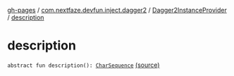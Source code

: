 [gh-pages](../../index.md) / [com.nextfaze.devfun.inject.dagger2](../index.md) / [Dagger2InstanceProvider](index.md) / [description](./description.md)

# description

`abstract fun description(): `[`CharSequence`](https://kotlinlang.org/api/latest/jvm/stdlib/kotlin/-char-sequence/index.html) [(source)](https://github.com/NextFaze/dev-fun/tree/master/devfun-inject-dagger2/src/main/java/com/nextfaze/devfun/inject/dagger2/Instances.kt#L349)